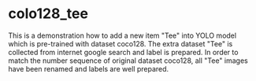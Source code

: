 # colo128_tee
This is a demonstration how to add a new item "Tee" into YOLO model which is pre-trained with dataset coco128.
The extra dataset "Tee" is collected from internet google search and label is prepared.
In order to match the number sequence of original dataset coco128, all "Tee" images have been renamed and labels are well prepared.
